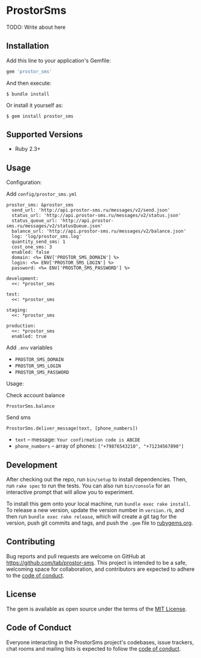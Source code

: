 # ProstorSms

TODO: Write about here

## Installation

Add this line to your application's Gemfile:

```ruby
gem 'prostor_sms'
```

And then execute:

    $ bundle install

Or install it yourself as:

    $ gem install prostor_sms

## Supported Versions

- Ruby 2.3+

## Usage

Configuration:

Add `config/prostor_sms.yml`

```
prostor_sms: &prostor_sms
  send_url: 'http://api.prostor-sms.ru/messages/v2/send.json'
  status_url: 'http://api.prostor-sms.ru/messages/v2/status.json'
  status_queue_url: 'http://api.prostor-sms.ru/messages/v2/statusQueue.json'
  balance_url: 'http://api.prostor-sms.ru/messages/v2/balance.json'
  log: 'log/prostor_sms.log'
  quantity_send_sms: 1
  cost_one_sms: 3
  enabled: false
  domain: <%= ENV['PROSTOR_SMS_DOMAIN'] %>
  login: <%= ENV['PROSTOR_SMS_LOGIN'] %>
  password: <%= ENV['PROSTOR_SMS_PASSWORD'] %>

development:
  <<: *prostor_sms

test:
  <<: *prostor_sms

staging:
  <<: *prostor_sms

production:
  <<: *prostor_sms
  enabled: true
```

Add `.env` variables

* `PROSTOR_SMS_DOMAIN`
* `PROSTOR_SMS_LOGIN`
* `PROSTOR_SMS_PASSWORD`

Usage:

Check account balance

    ProstorSms.balance

Send sms

    ProstorSms.deliver_message(text, [phone_numbers])

* `text` – message: `Your confirmation code is ABCDE`
* `phone_numbers` – array of phones: `["+79876543210", "+71234567890"]`

## Development

After checking out the repo, run `bin/setup` to install dependencies. Then, run `rake spec` to run the tests. You can also run `bin/console` for an interactive prompt that will allow you to experiment.

To install this gem onto your local machine, run `bundle exec rake install`. To release a new version, update the version number in `version.rb`, and then run `bundle exec rake release`, which will create a git tag for the version, push git commits and tags, and push the `.gem` file to [rubygems.org](https://rubygems.org).

## Contributing

Bug reports and pull requests are welcome on GitHub at https://github.com/tab/prostor-sms. This project is intended to be a safe, welcoming space for collaboration, and contributors are expected to adhere to the [code of conduct](https://github.com/tab/prostor-sms/blob/master/CODE_OF_CONDUCT.md).


## License

The gem is available as open source under the terms of the [MIT License](https://opensource.org/licenses/MIT).

## Code of Conduct

Everyone interacting in the ProstorSms project's codebases, issue trackers, chat rooms and mailing lists is expected to follow the [code of conduct](https://github.com/tab/prostor-sms/blob/master/CODE_OF_CONDUCT.md).
